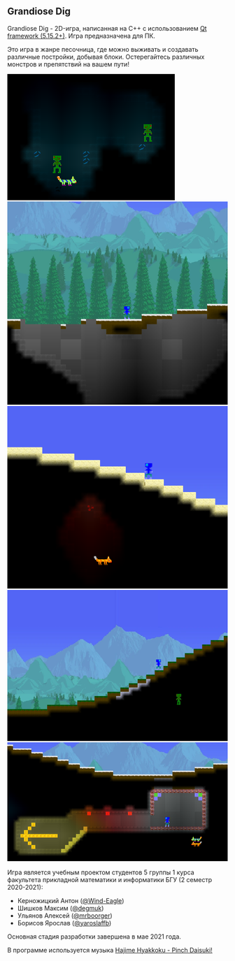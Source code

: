 ## Grandiose Dig

Grandiose Dig - 2D-игра, написанная на C++ с использованием 
[Qt framework (5.15.2+)](https://www.qt.io). Игра предназначена для ПК.

Это игра в жанре песочница, где можно выживать и создавать различные постройки,
добывая блоки. Остерегайтесь различных монстров и препятствий на вашем пути!

![grandiose-dig](resources/screenshots/screen1.png)
![grandiose-dig](resources/screenshots/screen2.png)
![grandiose-dig](resources/screenshots/screen3.png)
![grandiose-dig](resources/screenshots/screen4.png)
![grandiose-dig](resources/screenshots/screen5.png)

Игра является учебным проектом студентов 5 группы 1 курса факультета
прикладной математики и информатики БГУ (2 семестр 2020-2021): 
* Керножицкий Антон ([@Wind-Eagle](https://github.com/Wind-Eagle))
* Шишков Максим ([@degmuk](https://github.com/degmuk))
* Ульянов Алексей ([@mrboorger](https://github.com/mrboorger))
* Борисов Ярослав ([@yaroslaffb](https://github.com/yaroslaffb))

Основная стадия разработки завершена в мае 2021 года.

В программе используется музыка 
[Hajime Hyakkoku - Pinch Daisuki!](https://open.spotify.com/track/5tuINYmRZlIctuiA4ZMv6p)

